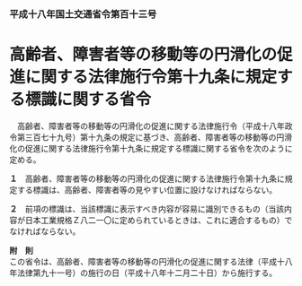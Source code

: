 ### 平成十八年国土交通省令第百十三号  
# 高齢者、障害者等の移動等の円滑化の促進に関する法律施行令第十九条に規定する標識に関する省令  
　高齢者、障害者等の移動等の円滑化の促進に関する法律施行令（平成十八年政令第三百七十九号）第十九条の規定に基づき、高齢者、障害者等の移動等の円滑化の促進に関する法律施行令第十九条に規定する標識に関する省令を次のように定める。  
  
**１**　高齢者、障害者等の移動等の円滑化の促進に関する法律施行令第十九条に規定する標識は、高齢者、障害者等の見やすい位置に設けなければならない。  
  
**２**　前項の標識は、当該標識に表示すべき内容が容易に識別できるもの（当該内容が日本工業規格Ｚ八二一〇に定められているときは、これに適合するもの）でなければならない。  
  
**附　則**  
この省令は、高齢者、障害者等の移動等の円滑化の促進に関する法律（平成十八年法律第九十一号）の施行の日（平成十八年十二月二十日）から施行する。  
  
